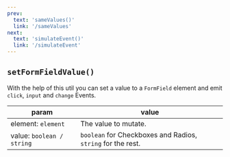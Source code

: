 ```yaml
---
prev: 
  text: 'sameValues()'
  link: '/sameValues'
next:
  text: 'simulateEvent()'
  link: '/simulateEvent'
---
```


## `setFormFieldValue()`

With the help of this util you can set a value to a `FormField` element and emit `click`, `input` and `change` Events.

| param                     | value                                                       |
| ------------------------- | ----------------------------------------------------------- |
| element: `element`        | The value to mutate.                                        |
| value: `boolean / string` | `boolean` for Checkboxes and Radios, `string` for the rest. |